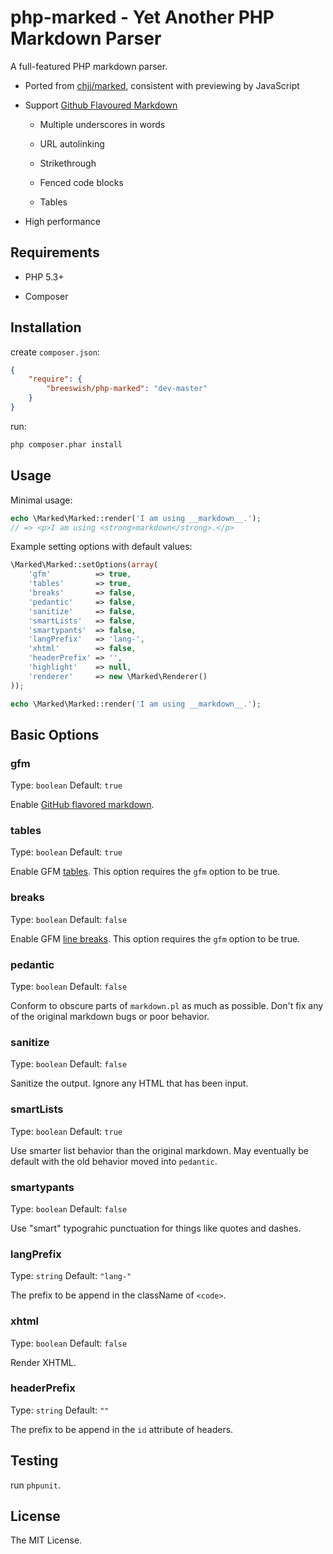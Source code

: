 php-marked - Yet Another PHP Markdown Parser
============================================

A full-featured PHP markdown parser.

- Ported from [chjj/marked][marked], consistent with previewing by JavaScript

- Support [Github Flavoured Markdown][gfm]

    - Multiple underscores in words

    - URL autolinking

    - Strikethrough

    - Fenced code blocks

    - Tables

- High performance

## Requirements

- PHP 5.3+

- Composer

## Installation

create `composer.json`:

```json
{
    "require": {
        "breeswish/php-marked": "dev-master"
    }
}
```

run:

```bash
php composer.phar install
```

## Usage

Minimal usage:

```php
echo \Marked\Marked::render('I am using __markdown__.');
// => <p>I am using <strong>markdown</strong>.</p>
```

Example setting options with default values:

```php
\Marked\Marked::setOptions(array(
    'gfm'          => true,
    'tables'       => true,
    'breaks'       => false,
    'pedantic'     => false,
    'sanitize'     => false,
    'smartLists'   => false,
    'smartypants'  => false,
    'langPrefix'   => 'lang-',
    'xhtml'        => false,
    'headerPrefix' => '',
    'highlight'    => null,
    'renderer'     => new \Marked\Renderer()
));

echo \Marked\Marked::render('I am using __markdown__.');
```

## Basic Options

### gfm

Type: `boolean`
Default: `true`

Enable [GitHub flavored markdown][gfm].

### tables

Type: `boolean`
Default: `true`

Enable GFM [tables][tables].
This option requires the `gfm` option to be true.

### breaks

Type: `boolean`
Default: `false`

Enable GFM [line breaks][breaks].
This option requires the `gfm` option to be true.

### pedantic

Type: `boolean`
Default: `false`

Conform to obscure parts of `markdown.pl` as much as possible. Don't fix any of
the original markdown bugs or poor behavior.

### sanitize

Type: `boolean`
Default: `false`

Sanitize the output. Ignore any HTML that has been input.

### smartLists

Type: `boolean`
Default: `true`

Use smarter list behavior than the original markdown. May eventually be
default with the old behavior moved into `pedantic`.

### smartypants

Type: `boolean`
Default: `false`

Use "smart" typograhic punctuation for things like quotes and dashes.

### langPrefix

Type: `string`
Default: `"lang-"`

The prefix to be append in the className of `<code>`.

### xhtml

Type: `boolean`
Default: `false`

Render XHTML.

### headerPrefix

Type: `string`
Default: `""`

The prefix to be append in the `id` attribute of headers.

## Testing

run `phpunit`.

## License

The MIT License.

[marked]: https://github.com/chjj/marked
[gfm]: https://help.github.com/articles/github-flavored-markdown
[tables]: https://github.com/adam-p/markdown-here/wiki/Markdown-Cheatsheet#wiki-tables
[breaks]: https://help.github.com/articles/github-flavored-markdown#newlines